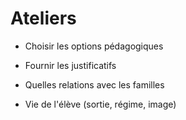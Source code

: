 # Ateliers

- Choisir les options pédagogiques

- Fournir les justificatifs

- Quelles relations avec les familles

- Vie de l'élève (sortie, régime, image)
